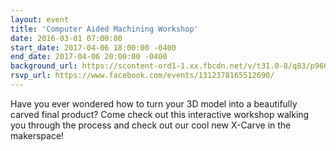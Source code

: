 ```yaml
---
layout: event
title: 'Computer Aided Machining Workshop'
date: 2016-03-01 07:00:00
start_date: 2017-04-06 18:00:00 -0400
end_date: 2017-04-06 20:00:00 -0400
background_url: https://scontent-ord1-1.xx.fbcdn.net/v/t31.0-8/q83/p960x960/17547050_1835320383392498_7297786235301787689_o.jpg?oh=179e4e8f25912974bb83666cc6b723d6&oe=5990AF44
rsvp_url: https://www.facebook.com/events/1312378165512690/
---
```


Have you ever wondered how to turn your 3D model into a beautifully carved final
product? Come check out this interactive workshop walking you through the
process and check out our cool new X-Carve in the makerspace!
